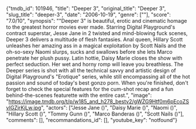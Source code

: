 {"tmdb_id": 101946, "title": "Deeper 3", "original_title": "Deeper 3", "slug_title": "deeper-3", "date": "2006-10-19", "genre": [""], "score": "7.0/10", "synopsis": "\"Deeper 3\" is beautiful, erotic and cinematic homage to the greatest horror movies ever made. Starring Digital Playground's contract superstar, Jesse Jane in 2 twisted and mind-blowing fuck scenes, Deeper 3 delivers a multitude of flesh fantasies. Anal queen, Hillary Scott unleashes her amazing ass in a magical exploitation by Scott Nails and the oh-so-sexy Naomi slurps, sucks and swallows before she lets Marco penetrate her plush pussy. Latin hottie, Daisy Marie closes the show with perfect seduction. Her wet and horny romp will leave you breathless. The Deeper series is shot with all the technical savvy and artistic design of Digital Playground's \"Erotique\" series, while still encompassing all of the hot passion and sound of today's best gonzo porn. When you're finished, don't forget to check the special features for the cum-shot recap and a fun behind-the-scenes featurette with the entire cast.", "image": "https://image.tmdb.org/t/p/w185_and_h278_bestv2/gWZG9Htf0m6pEcoZSvIGZjrKjLw.jpg", "actors": ["Jesse Jane ()", "Daisy Marie ()", "Naomi ()", "Hillary Scott ()", "Tommy Gunn ()", "Marco Banderas ()", "Scott Nails ()"], "comments": [], "recommandations_id": [], "youtube_key": "notfound"}